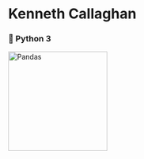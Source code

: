 # Kenneth Callaghan

### 🐍 Python 3

<img align="left" alt="Pandas" width="200" style="padding-right:100px;" src="https://www.freecodecamp.org/news/content/images/2020/07/pandas-logo.png"/>
